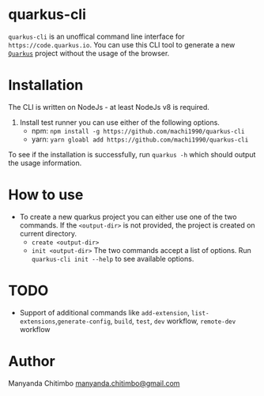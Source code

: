 # quarkus-cli

`quarkus-cli` is an unoffical command line interface for `https://code.quarkus.io`. You can use this CLI tool to generate a new [`Quarkus`](https://quarkus.io) project without the usage of the browser.

# Installation

The CLI is written on NodeJs - at least NodeJs v8 is required.

1. Install test runner you can use either of the following options.
   - npm: `npm install -g https://github.com/machi1990/quarkus-cli`
   - yarn: `yarn gloabl add https://github.com/machi1990/quarkus-cli`

To see if the installation is successfully, run `quarkus -h` which should output the usage information.

# How to use

- To create a new quarkus project you can either use one of the two commands. If the `<output-dir>` is not provided, the project is created on current directory.
  - `create <output-dir>`
  - `init <output-dir>`
    The two commands accept a list of options. Run `quarkus-cli init --help` to see available options.

# TODO

- Support of additional commands like `add-extension`, `list-extensions`,`generate-config`, `build`, `test`, `dev` workflow, `remote-dev` workflow

# Author

Manyanda Chitimbo <manyanda.chitimbo@gmail.com>
